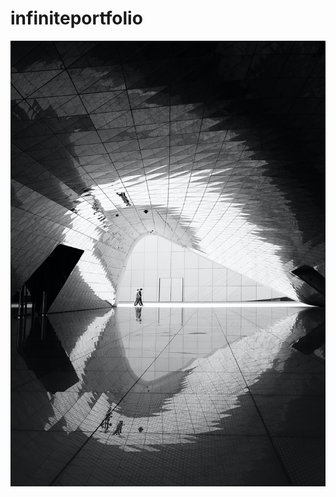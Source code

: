 # infiniteportfolio
![pexels-berk-ozdemir-3779814](https://github.com/magicickey/infiniteportfolio/blob/main/pexels-berk-ozdemir-3779814.jpg?raw=true)
